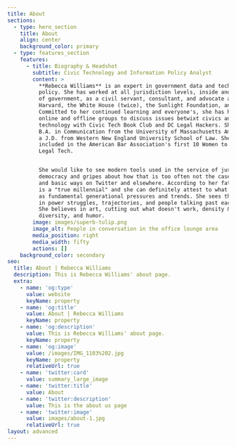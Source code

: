 ```yaml
---
title: About
sections:
  - type: hero_section
    title: About
    align: center
    background_color: primary
  - type: features_section
    features:
      - title: Biography & Headshot
        subtitle: Civic Technology and Information Policy Analyst
        content: >
          **Rebecca Williams** is an expert in government data and technology
          policy. She has worked at all jurisdiction levels, inside and outside
          of government, as a civil servant, consultant, and advocate at
          Harvard, the White House (twice), the Sunlight Foundation, and more.
          Committed to her continued learning and everyone's, she has hosted
          online and offline groups to discuss issues betwixt civics and
          technology with Civic Tech Book Club and DC Legal Hackers. She holds a
          B.A. in Communication from the University of Massachusetts Amherst and
          a J.D. from Western New England University School of Law. She was
          included in the American Bar Association's first 10 Women to Watch in
          Legal Tech.


          She would like to see modern tools used in the service of justice and
          democracy and gripes about how that is too often not the case in niche
          and basic ways on Twitter and elsewhere. According to her father, she
          is a "true millennial" and she can definitely attest to what she sees
          as fundamental generational pressures and trends. She sees the world
          in power struggles, trajectories, and people talking past each other.
          She believes in art, cutting out what doesn't work, density &
          diversity, and humor. 
        image: images/superb-tulip.png
        image_alt: People in conversation in the office lounge area
        media_position: right
        media_width: fifty
        actions: []
    background_color: secondary
seo:
  title: About | Rebecca Williams
  description: This is Rebecca Williams' about page.
  extra:
    - name: 'og:type'
      value: website
      keyName: property
    - name: 'og:title'
      value: About | Rebecca Williams
      keyName: property
    - name: 'og:description'
      value: This is Rebecca Williams' about page.
      keyName: property
    - name: 'og:image'
      value: /images/IMG_1103%202.jpg
      keyName: property
      relativeUrl: true
    - name: 'twitter:card'
      value: summary_large_image
    - name: 'twitter:title'
      value: About
    - name: 'twitter:description'
      value: This is the about us page
    - name: 'twitter:image'
      value: images/about-1.jpg
      relativeUrl: true
layout: advanced
---
```

